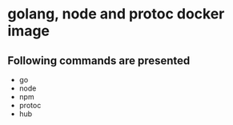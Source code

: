 # golang, node and protoc docker image

## Following commands are presented

- go
- node
- npm
- protoc
- hub
